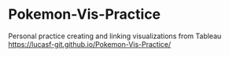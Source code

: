 # Pokemon-Vis-Practice
Personal practice creating and linking visualizations from Tableau
https://lucasf-git.github.io/Pokemon-Vis-Practice/
